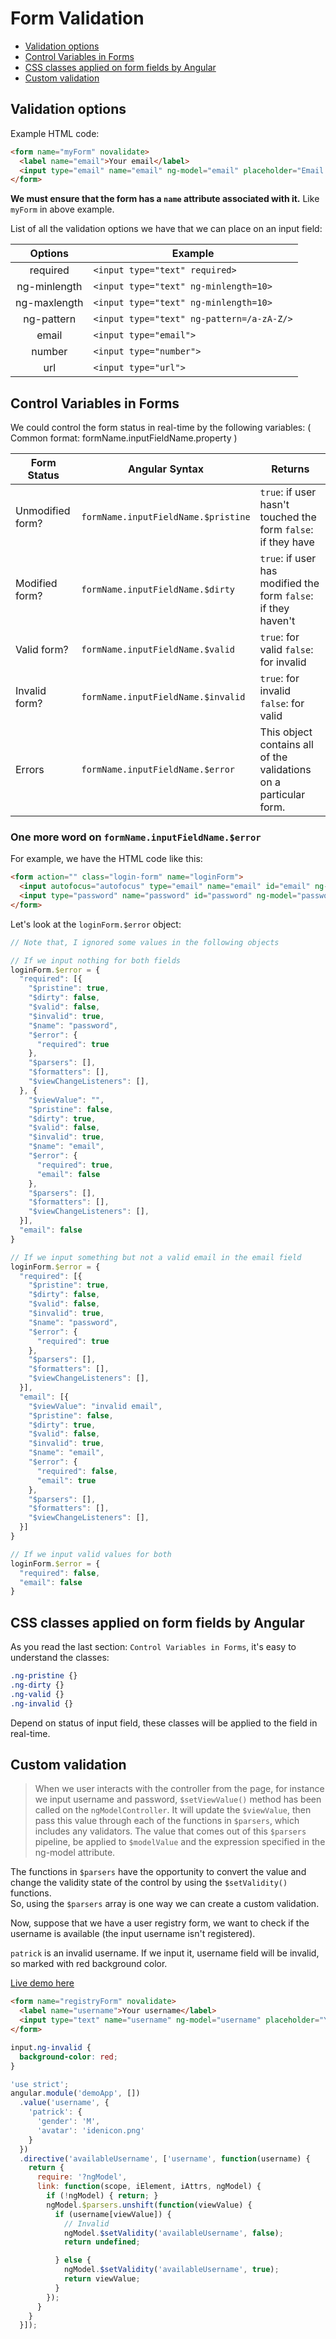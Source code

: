 # Form Validation

* [Validation options](#validation-options)
* [Control Variables in Forms](#control-variables-in-forms)
* [CSS classes applied on form fields by Angular](#css-classes-applied-on-form-fields-by-angular)
* [Custom validation](#custom-validation)

## Validation options

Example HTML code:
```html
<form name="myForm" novalidate>
  <label name="email">Your email</label>
  <input type="email" name="email" ng-model="email" placeholder="Email Address" />
</form>
```

**We must ensure that the form has a `name` attribute associated with it.** Like `myForm` in above example.

List of all the validation options we have that we can place on an input field:

| Options      | Example                                   |
| :----------: | ----------------------------------------- |
| required     | `<input type="text" required>`            |
| ng-minlength | `<input type="text" ng-minlength=10>`     |
| ng-maxlength | `<input type="text" ng-minlength=10>`     |
| ng-pattern   | `<input type="text" ng-pattern=/a-zA-Z/>` |
| email        | `<input type="email">`                    |
| number       | `<input type="number">`                   |
| url          | `<input type="url">`                      |

## Control Variables in Forms

We could control the form status in real-time by the following variables:
( Common format: formName.inputFieldName.property )

| Form Status      | Angular Syntax                      | Returns                                                           |
| ---------------- | ------------------------------------|------------------------------------------------------------------ |
| Unmodified form? | `formName.inputFieldName.$pristine` | `true`: if user hasn't touched the form  `false`: if they have    |
| Modified form?   | `formName.inputFieldName.$dirty`    | `true`: if user has modified the form  `false`: if they haven't   |
| Valid form?      | `formName.inputFieldName.$valid`    | `true`: for valid  `false`: for invalid                           |
| Invalid form?    | `formName.inputFieldName.$invalid`  | `true`: for invalid  `false`: for valid                           |
| Errors           | `formName.inputFieldName.$error`    | This object contains all of the validations on a particular form. |

### One more word on `formName.inputFieldName.$error`

For example, we have the HTML code like this:
```html
<form action="" class="login-form" name="loginForm">
  <input autofocus="autofocus" type="email" name="email" id="email" ng-model="email" required>
  <input type="password" name="password" id="password" ng-model="password" required>
</form>
```
Let's look at the `loginForm.$error` object:
```javascript
// Note that, I ignored some values in the following objects

// If we input nothing for both fields
loginForm.$error = {
  "required": [{
    "$pristine": true,
    "$dirty": false,
    "$valid": false,
    "$invalid": true,
    "$name": "password",
    "$error": {
      "required": true
    },
    "$parsers": [],
    "$formatters": [],
    "$viewChangeListeners": [],
  }, {
    "$viewValue": "",
    "$pristine": false,
    "$dirty": true,
    "$valid": false,
    "$invalid": true,
    "$name": "email",
    "$error": {
      "required": true,
      "email": false
    },
    "$parsers": [],
    "$formatters": [],
    "$viewChangeListeners": [],
  }],
  "email": false
}

// If we input something but not a valid email in the email field
loginForm.$error = {
  "required": [{
    "$pristine": true,
    "$dirty": false,
    "$valid": false,
    "$invalid": true,
    "$name": "password",
    "$error": {
      "required": true
    },
    "$parsers": [],
    "$formatters": [],
    "$viewChangeListeners": [],
  }],
  "email": [{
    "$viewValue": "invalid email",
    "$pristine": false,
    "$dirty": true,
    "$valid": false,
    "$invalid": true,
    "$name": "email",
    "$error": {
      "required": false,
      "email": true
    },
    "$parsers": [],
    "$formatters": [],
    "$viewChangeListeners": [],
  }]
}

// If we input valid values for both
loginForm.$error = {
  "required": false,
  "email": false
}
```

## CSS classes applied on form fields by Angular

As you read the last section: `Control Variables in Forms`, it's easy to understand the classes:
```css
.ng-pristine {}
.ng-dirty {}
.ng-valid {}
.ng-invalid {}
```
Depend on status of input field, these classes will be applied to the field in real-time.

## Custom validation

> When we user interacts with the controller from the page, for instance we input username and password, `$setViewValue()` method has been called on the `ngModelController`. It will update the `$viewValue`, then pass this value through each of the functions in `$parsers`, which includes any validators. The value that comes out of this `$parsers` pipeline, be applied to `$modelValue` and the expression specified in the ng-model attribute.

The functions in `$parsers` have the opportunity to convert the value and change the validity state of the control by using the `$setValidity()` functions.  
So, using the `$parsers` array is one way we can create a custom validation.

Now, suppose that we have a user registry form, we want to check if the username is available (the input username isn't registered).

`patrick` is an invalid username. If we input it, username field will be invalid, so marked with red background color.

[Live demo here](./examples/form_validation_parsers.html)
```html
<form name="registryForm" novalidate>
  <label name="username">Your username</label>
  <input type="text" name="username" ng-model="username" placeholder="Your username" available-username/>
</form>
```

```css
input.ng-invalid {
  background-color: red;
}
```

```javascript
'use strict';
angular.module('demoApp', [])
  .value('username', {
    'patrick': {
      'gender': 'M',
      'avatar': 'idenicon.png'
    }
  })
  .directive('availableUsername', ['username', function(username) {
    return {
      require: '?ngModel',
      link: function(scope, iElement, iAttrs, ngModel) {
        if (!ngModel) { return; }
        ngModel.$parsers.unshift(function(viewValue) {
          if (username[viewValue]) {
            // Invalid
            ngModel.$setValidity('availableUsername', false);
            return undefined;

          } else {
            ngModel.$setValidity('availableUsername', true);
            return viewValue;
          }
        });
      }
    }
  }]);
```
